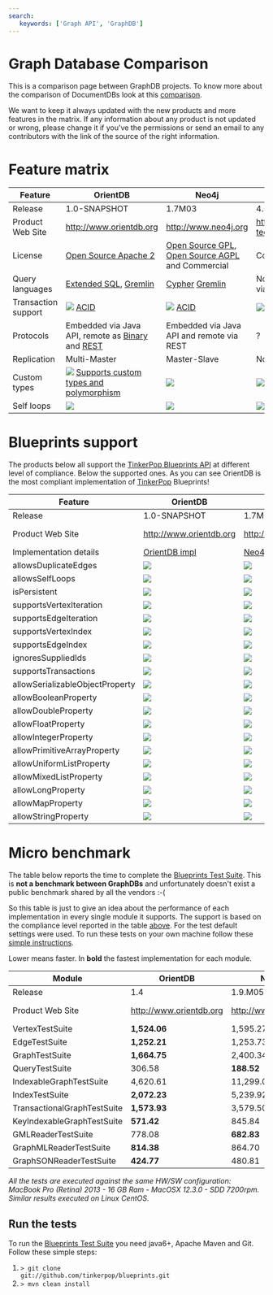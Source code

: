 ```yaml
---
search:
   keywords: ['Graph API', 'GraphDB']
---
```


# Graph Database Comparison

This is a comparison page between GraphDB projects. To know more about the comparison of DocumentDBs look at this [comparison](DocumentDB-Comparison.md).

We want to keep it always updated with the new products and more features in the matrix. If any information about any product is not updated or wrong, please change it if you've the permissions or send an email to any contributors with the link of the source of the right information.

# Feature matrix

| Feature | OrientDB | Neo4j   | DEX     | InfiniteGraph |
|---------|----------|---------|---------|---------------|
| Release | 1.0-SNAPSHOT | 1.7M03 | 4.5.1 | 2.1 |
| Product Web Site | http://www.orientdb.org | http://www.neo4j.org | http://www.sparsity-technologies.com | http://objectivity.com/INFINITEGRAPH |
|  License | [Open Source Apache 2](http://www.apache.org/licenses/LICENSE-2.0.html) | [Open Source GPL](http://www.gnu.org/licenses/gpl-3.0.html), [Open Source AGPL](http://www.gnu.org/licenses/agpl-3.0.html) and Commercial | Commercial | [Commercial](http://objectivity.com/support) |
|  Query languages | [Extended SQL](../sql/SQL.md), [Gremlin](https://github.com/tinkerpop/gremlin/wiki) | [Cypher](http://docs.neo4j.org/chunked/1.4/cypher-query-lang.html) [Gremlin](https://github.com/tinkerpop/gremlin/wiki) | Not available, only via API | [Gremlin](https://github.com/tinkerpop/gremlin/wiki), Java API |
|  Transaction support | ![](http://www.orientdb.org/images/ok.png)  [ACID](http://en.wikipedia.org/wiki/ACID) | ![](http://www.orientdb.org/images/ok.png)  [ACID](http://en.wikipedia.org/wiki/ACID) | ![](http://www.orientdb.org/images/no.png) | ![](http://www.orientdb.org/images/ok.png)  [ACID](http://en.wikipedia.org/wiki/ACID) |
|  Protocols | Embedded via Java API, remote as [Binary](../internals/Network-Binary-Protocol.md) and [REST](../misc/OrientDB-REST.md) | Embedded via Java API and remote via REST | ? | Embedded via Java API, Remote database access via TCP |
|  Replication | Multi-Master | Master-Slave | No | ![](http://www.orientdb.org/images/no.png) |
|  Custom types | ![](http://www.orientdb.org/images/ok.png) [Supports custom types and polymorphism](../java/Graph-Schema.md) | ![](http://www.orientdb.org/images/no.png) | ![](http://www.orientdb.org/images/no.png) | ![](http://www.orientdb.org/images/ok.png) Supports custom types and polymorphism |
|  Self loops | ![](http://www.orientdb.org/images/ok.png) | ![](http://www.orientdb.org/images/ok.png) | ![](http://www.orientdb.org/images/ok.png) | ![](http://www.orientdb.org/images/ok.png) |


# Blueprints support

The products below all support the [TinkerPop Blueprints API](https://github.com/tinkerpop/blueprints/wiki/) at different level of compliance. Below the supported ones. As you can see OrientDB is the most compliant implementation of [TinkerPop](http://www.tinkerpop.com) Blueprints!

| Feature | OrientDB | Neo4j | DEX | InfiniteGraph |
|---------|----------|---------|---------|---------------|
|   Release  |  1.0-SNAPSHOT  |  1.7M03 |  4.5.1  |  2.1  |
|  Product Web Site | http://www.orientdb.org | http://www.neo4j.org | http://www.sparsity-technologies.com | http://objectivity.com/INFINITEGRAPH |
|  Implementation details | [OrientDB impl](https://github.com/tinkerpop/blueprints/wiki/OrientDB-Implementation) | [Neo4j impl](https://github.com/tinkerpop/blueprints/wiki/Neo4j-Implementation) | [DEX impl](https://github.com/tinkerpop/blueprints/wiki/Dex-Implementation) | [InfiniteGraph impl](https://github.com/tinkerpop/blueprints/wiki/InfiniteGraph-Implementation) [Known limitations](http://wiki.infinitegraph.com/2.1/w/index.php?title=Understanding_InfiniteGraph_Blueprints_Capabilities_and_Limitations) |
|  allowsDuplicateEdges | ![](http://www.orientdb.org/images/ok.png) | ![](http://www.orientdb.org/images/ok.png) | ![](http://www.orientdb.org/images/ok.png) | ? |
|  allowsSelfLoops | ![](http://www.orientdb.org/images/ok.png) | ![](http://www.orientdb.org/images/ok.png) | ![](http://www.orientdb.org/images/ok.png) | ? |
|  isPersistent | ![](http://www.orientdb.org/images/ok.png) | ![](http://www.orientdb.org/images/ok.png) | ![](http://www.orientdb.org/images/ok.png) | ? |
|  supportsVertexIteration | ![](http://www.orientdb.org/images/ok.png) | ![](http://www.orientdb.org/images/ok.png) | ![](http://www.orientdb.org/images/ok.png) | ? |
|  supportsEdgeIteration | ![](http://www.orientdb.org/images/ok.png) | ![](http://www.orientdb.org/images/ok.png) | ![](http://www.orientdb.org/images/ok.png) | ? |
|  supportsVertexIndex | ![](http://www.orientdb.org/images/ok.png) | ![](http://www.orientdb.org/images/ok.png) | ![](http://www.orientdb.org/images/no.png) | ? |
|  supportsEdgeIndex | ![](http://www.orientdb.org/images/ok.png) | ![](http://www.orientdb.org/images/ok.png) | ![](http://www.orientdb.org/images/no.png) | ? |
|  ignoresSuppliedIds | ![](http://www.orientdb.org/images/ok.png) | ![](http://www.orientdb.org/images/ok.png) | ![](http://www.orientdb.org/images/ok.png) | ? |
|  supportsTransactions | ![](http://www.orientdb.org/images/ok.png) | ![](http://www.orientdb.org/images/ok.png) | ![](http://www.orientdb.org/images/no.png) | ? |
|  allowSerializableObjectProperty | ![](http://www.orientdb.org/images/ok.png) | ![](http://www.orientdb.org/images/no.png) | ![](http://www.orientdb.org/images/no.png) | ? |
|  allowBooleanProperty | ![](http://www.orientdb.org/images/ok.png) | ![](http://www.orientdb.org/images/ok.png) | ![](http://www.orientdb.org/images/ok.png) | ? |
|  allowDoubleProperty | ![](http://www.orientdb.org/images/ok.png) | ![](http://www.orientdb.org/images/ok.png) | ![](http://www.orientdb.org/images/ok.png) | ? |
|  allowFloatProperty | ![](http://www.orientdb.org/images/ok.png) | ![](http://www.orientdb.org/images/ok.png) | ![](http://www.orientdb.org/images/ok.png) | ? |
|  allowIntegerProperty | ![](http://www.orientdb.org/images/ok.png) | ![](http://www.orientdb.org/images/ok.png) | ![](http://www.orientdb.org/images/ok.png) | ? |
|  allowPrimitiveArrayProperty | ![](http://www.orientdb.org/images/ok.png) | ![](http://www.orientdb.org/images/ok.png) | ![](http://www.orientdb.org/images/no.png) | ? |
|  allowUniformListProperty | ![](http://www.orientdb.org/images/ok.png) | ![](http://www.orientdb.org/images/ok.png) | ![](http://www.orientdb.org/images/no.png) | ? |
|  allowMixedListProperty | ![](http://www.orientdb.org/images/ok.png) | ![](http://www.orientdb.org/images/no.png) | ![](http://www.orientdb.org/images/no.png) | ? |
|  allowLongProperty | ![](http://www.orientdb.org/images/ok.png) | ![](http://www.orientdb.org/images/ok.png) | ![](http://www.orientdb.org/images/no.png) | ? |
|  allowMapProperty | ![](http://www.orientdb.org/images/ok.png) | ![](http://www.orientdb.org/images/no.png) | ![](http://www.orientdb.org/images/no.png) | ? |
|  allowStringProperty | ![](http://www.orientdb.org/images/ok.png) | ![](http://www.orientdb.org/images/ok.png) | ![](http://www.orientdb.org/images/ok.png) | ? |

# Micro benchmark

The table below reports the time to complete the [Blueprints Test Suite](https://github.com/tinkerpop/blueprints/wiki/Property-Graph-Model-Test-Suite). This is **not a benchmark between GraphDBs** and unfortunately doesn't exist a public benchmark shared by all the vendors :-(

So this table is just to give an idea about the performance of each implementation in every single module it supports. The support is based on the compliance level reported in the table [above](#Blueprints_support). For the test default settings were used. To run these tests on your own machine follow these [simple instructions](#Run_the_tests).

Lower means faster. In **bold** the fastest implementation for each module.

| Module|OrientDB | Neo4j | DEX | InfiniteGraph |
|---------|----------|---------|---------|---------------|
| Release | 1.4 | 1.9.M05 | 4.8.0 | 2.1 |
| Product Web Site | http://www.orientdb.org | http://www.neo4j.org | http://www.sparsity-technologies.com | http://objectivity.com/INFINITEGRAPH |
| VertexTestSuite | **1,524.06** | 1,595.27 | 4,488.28 | ? |
| EdgeTestSuite | **1,252.21** | 1,253.73 | 3,865.85 | ? |
| GraphTestSuite | **1,664.75** | 2,400.34 | 4,680.80 | ? |
| QueryTestSuite | 306.58 | **188.52** | 612.73 | ? |
| IndexableGraphTestSuite | 4,620.61 | 11,299.02 | **1070.75** | ? |
| IndexTestSuite | **2,072.23** | 5,239.92 | not supported | ? |
| TransactionalGraphTestSuite | **1,573.93** | 3,579.50 | not supported | ? |
| KeyIndexableGraphTestSuite | **571.42** | 845.84 | not supported | ? |
| GMLReaderTestSuite | 778.08 | **682.83** | not supported | ? |
| GraphMLReaderTestSuite | **814.38** | 864.70 | 2,316.79 | ? |
| GraphSONReaderTestSuite | **424.77** | 480.81 | 1223.24 | ? |

*All the tests are executed against the same HW/SW configuration: MacBook Pro (Retina) 2013 - 16 GB Ram - MacOSX 12.3.0 - SDD 7200rpm. Similar results executed on Linux CentOS.*

## Run the tests

To run the [Blueprints Test Suite](https://github.com/tinkerpop/blueprints/wiki/Property-Graph-Model-Test-Suite) you need java6+, Apache Maven and Git. Follow these simple steps:

1. <code>&gt; git clone git://github.com/tinkerpop/blueprints.git</code>
1. <code>&gt; mvn clean install</code>
